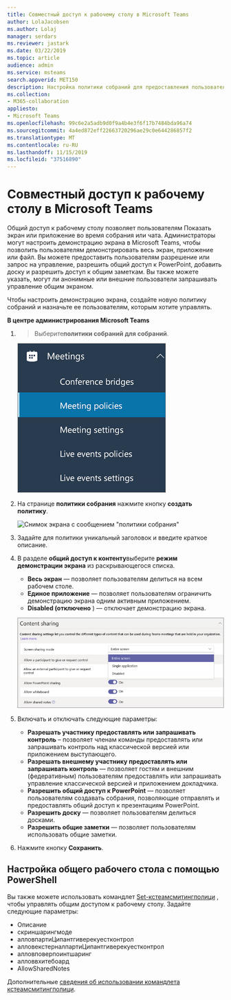 ```yaml
---
title: Совместный доступ к рабочему столу в Microsoft Teams
author: LolaJacobsen
ms.author: Lolaj
manager: serdars
ms.reviewer: jastark
ms.date: 03/22/2019
ms.topic: article
audience: admin
ms.service: msteams
search.appverid: MET150
description: Настройка политики собраний для предоставления пользователям возможности совместного доступа к рабочему столу в чате и собраниях Teams
ms.collection:
- M365-collaboration
appliesto:
- Microsoft Teams
ms.openlocfilehash: 99c6e2a5adb9d0f9a4b4e3f6f17b7484bda96a74
ms.sourcegitcommit: 4a4ed872eff22663720296ae29c0e644286857f2
ms.translationtype: MT
ms.contentlocale: ru-RU
ms.lasthandoff: 11/15/2019
ms.locfileid: "37516890"
---
```

<a name="configure-desktop-sharing-in-microsoft-teams"></a>Совместный доступ к рабочему столу в Microsoft Teams
============================================

Общий доступ к рабочему столу позволяет пользователям Показать экран или приложение во время собрания или чата. Администраторы могут настроить демонстрацию экрана в Microsoft Teams, чтобы позволить пользователям демонстрировать весь экран, приложение или файл. Вы можете предоставить пользователям разрешение или запрос на управление, разрешить общий доступ к PowerPoint, добавить доску и разрешить доступ к общим заметкам. Вы также можете указать, могут ли анонимные или внешние пользователи запрашивать управление общим экраном.

Чтобы настроить демонстрацию экрана, создайте новую политику собраний и назначьте ее пользователям, которым хотите управлять.

**В центре администрирования Microsoft Teams**

1.  > Выберите**политики собраний** **для собраний**.

    ![Снимок экрана, на котором выделены политики собраний](media/configure-desktop-sharing-image1.png)

2. На странице **политики собрания** нажмите кнопку **создать политику**.

    ![Снимок экрана с сообщением "политики собрания"](media/configure-desktop-sharing-image2.png)

3. Задайте для политики уникальный заголовок и введите краткое описание.

4. В разделе **общий доступ к контенту**выберите **режим демонстрации экрана** из раскрывающегося списка.

   - **Весь экран** — позволяет пользователям делиться на всем рабочем столе.
   - **Единое приложение** — позволяет пользователям ограничить демонстрацию экрана одним активным приложением.
   - **Disabled (отключено** ) — отключает демонстрацию экрана.

    ![Снимок экрана, демонстрирующий параметры режима общего использования](media/configure-desktop-sharing-image3.png)

5. Включать и отключать следующие параметры:

    - **Разрешать участнику предоставлять или запрашивать контроль** – позволяет членам команды предоставлять или запрашивать контроль над классической версией или приложением выступающего.
    - **Разрешать внешнему участнику предоставлять или запрашивать контроль** — позволяет гостям и внешним (федеративным) пользователям предоставлять или запрашивать управление классической версией и приложением докладчика.
    - **Разрешить общий доступ к PowerPoint** — позволяет пользователям создавать собрания, позволяющие отправлять и предоставлять общий доступ к презентациям PowerPoint.
    - **Разрешить доску** — позволяет пользователям делиться досками.
    - **Разрешить общие заметки** — позволяет пользователям использовать общие заметки.

6. Нажмите кнопку **Сохранить**.

## <a name="use-powershell-to-configure-shared-desktop"></a>Настройка общего рабочего стола с помощью PowerShell

Вы также можете использовать командлет [Set-кстеамсмитингполици](https://docs.microsoft.com/en-us/powershell/module/skype/set-csteamsmeetingpolicy?view=skype-ps) , чтобы управлять общим доступом к рабочему столу. Задайте следующие параметры:

- Описание
- скриншарингмоде
- алловпартиЦипантгиверекуестконтрол
- алловекстерналпартиЦипантгиверекуестконтрол
- алловповерпоинтшаринг
- алловвхитебоард
- AllowSharedNotes

Дополнительные [сведения об использовании командлета кстеамсмитингполици](https://docs.microsoft.com/en-us/powershell/module/skype/set-csteamsmeetingpolicy?view=skype-ps).

